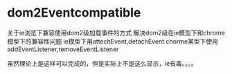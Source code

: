 # dom2Eventcompatible
关于ie浏览下兼容使用dom2级加载事件的方式
解决dom2级在ie模型下和chrome模型下的兼容性问题
ie模型下用attechEvent,detachEvent 
chorme某型下使用addEventListener,removeEventListener


虽然理论上是这样可以完成的，但是实际上不是这么显示，ie有毒。。。。
